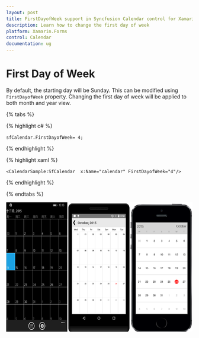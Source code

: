 ```yaml
---
layout: post
title: FirstDayofWeek support in Syncfusion Calendar control for Xamarin.Forms
description: Learn how to change the first day of week
platform: Xamarin.Forms
control: Calendar
documentation: ug
---
```


# First Day of Week

By default, the starting day will be Sunday. This can be modified using `FirstDayofWeek` property. Changing the first day of week will be applied to both month and year view.

{% tabs %}

{% highlight c# %}
	
	sfCalendar.FirstDayofWeek= 4;
	
{% endhighlight %}

{% highlight xaml %}

	<CalendarSample:SfCalendar  x:Name="calendar" FirstDayofWeek="4"/>

{% endhighlight %}

{% endtabs %}
	
![](images/Firstdayofweek.png)